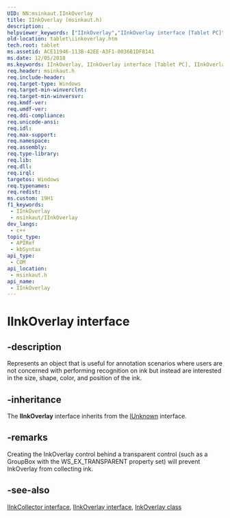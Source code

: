 ```yaml
---
UID: NN:msinkaut.IInkOverlay
title: IInkOverlay (msinkaut.h)
description: .
helpviewer_keywords: ["IInkOverlay","IInkOverlay interface [Tablet PC]","IInkOverlay interface [Tablet PC]","described","msinkaut/IInkOverlay","tablet.iinkoverlay"]
old-location: tablet\iinkoverlay.htm
tech.root: tablet
ms.assetid: ACE11946-113B-42EE-A3F1-0036B1DF8141
ms.date: 12/05/2018
ms.keywords: IInkOverlay, IInkOverlay interface [Tablet PC], IInkOverlay interface [Tablet PC],described, msinkaut/IInkOverlay, tablet.iinkoverlay
req.header: msinkaut.h
req.include-header: 
req.target-type: Windows
req.target-min-winverclnt: 
req.target-min-winversvr: 
req.kmdf-ver: 
req.umdf-ver: 
req.ddi-compliance: 
req.unicode-ansi: 
req.idl: 
req.max-support: 
req.namespace: 
req.assembly: 
req.type-library: 
req.lib: 
req.dll: 
req.irql: 
targetos: Windows
req.typenames: 
req.redist: 
ms.custom: 19H1
f1_keywords:
 - IInkOverlay
 - msinkaut/IInkOverlay
dev_langs:
 - c++
topic_type:
 - APIRef
 - kbSyntax
api_type:
 - COM
api_location:
 - msinkaut.h
api_name:
 - IInkOverlay
---
```


# IInkOverlay interface


## -description

Represents an object that is useful for annotation scenarios where users are not concerned with performing recognition on ink but instead are interested in the size, shape, color, and position of the ink.

## -inheritance

The <b>IInkOverlay</b> interface inherits from the <a href="/windows/desktop/api/unknwn/nn-unknwn-iunknown">IUnknown</a> interface. 

## -remarks

Creating the InkOverlay control behind a transparent control (such as a GroupBox with the WS_EX_TRANSPARENT property set) will prevent InkOverlay from collecting ink.

## -see-also

[IInkCollector interface](nn-msinkaut-iinkcollector.md), [IInkOverlay interface](nn-msinkaut-iinkoverlay.md), [InkOverlay class](/windows/win32/tablet/inkoverlay-class)
